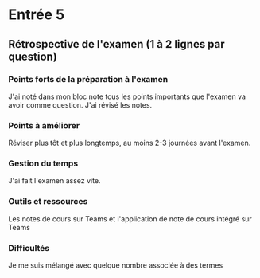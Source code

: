# Entrée 5
## Rétrospective de l'examen (1 à 2 lignes par question)

### Points forts de la préparation à l'examen
J'ai noté dans mon bloc note tous les points importants que l'examen va avoir comme question.
J'ai révisé les notes.


### Points à améliorer
Réviser plus tôt et plus longtemps, au moins 2-3 journées avant l'examen.


### Gestion du temps
J'ai fait l'examen assez vite.


### Outils et ressources
Les notes de cours sur Teams et l'application de note de cours intégré sur Teams


### Difficultés
Je me suis mélangé avec quelque nombre associée à des termes

